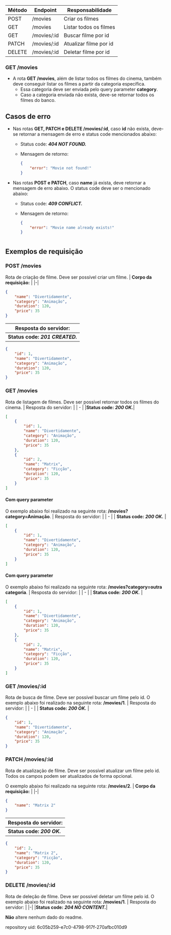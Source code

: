 | Método | Endpoint    | Responsabilidade       |
| ------ | ----------- | ---------------------- |
| POST   | /movies     | Criar os filmes        |
| GET    | /movies     | Listar todos os filmes |
| GET    | /movies/:id | Buscar filme por id    |
| PATCH  | /movies/:id | Atualizar filme por id |
| DELETE | /movies/:id | Deletar filme por id   |

### GET /movies

-   A rota **GET /movies**, além de listar todos os filmes do cinema, também deve conseguir listar os filmes a partir da categoria específica.
    -   Essa categoria deve ser enviada pelo query parameter **category**.
    -   Caso a categoria enviada não exista, deve-se retornar todos os filmes do banco.

## Casos de erro

-   Nas rotas **GET, PATCH e DELETE /movies/:id**, caso **id** não exista, deve-se retornar a mensagem de erro e status code mencionados abaixo:

    -   Status code: **_404 NOT FOUND._**
    -   Mensagem de retorno:

        ```json
        {
            "error": "Movie not found!"
        }
        ```

-   Nas rotas **POST e PATCH**, caso **name** já exista, deve retornar a mensagem de erro abaixo. O status code deve ser o mencionado abaixo:

    -   Status code: **_409 CONFLICT._**
    -   Mensagem de retorno:

        ```json
        {
            "error": "Movie name already exists!"
        }
        ```

#

## Exemplos de requisição

### POST /movies

Rota de criação de filme. Deve ser possível criar um filme.
| **Corpo da requisição:** |
|-|

```json
{
    "name": "Divertidamente",
    "category": "Animação",
    "duration": 120,
    "price": 35
}
```

| **Resposta do servidor:**           |
| ----------------------------------- |
| **Status code:** **_201 CREATED._** |

```json
{
    "id": 1,
    "name": "Divertidamente",
    "category": "Animação",
    "duration": 120,
    "price": 35
}
```

### GET /movies

Rota de listagem de filmes. Deve ser possível retornar todos os filmes do cinema.
| Resposta do servidor: |
| - |
|**Status code:** **_200 OK._**|

```json
[
    {
        "id": 1,
        "name": "Divertidamente",
        "category": "Animação",
        "duration": 120,
        "price": 35
    },
    {
        "id": 2,
        "name": "Matrix",
        "category": "Ficção",
        "duration": 120,
        "price": 35
    }
]
```

#### Com query parameter

O exemplo abaixo foi realizado na seguinte rota: **/movies?category=Animação**.
| Resposta do servidor: |
| - |
| **Status code:** **_200 OK._** |

```json
[
    {
        "id": 1,
        "name": "Divertidamente",
        "category": "Animação",
        "duration": 120,
        "price": 35
    }
]
```

#### Com query parameter

O exemplo abaixo foi realizado na seguinte rota: **/movies?category=outra categoria**.
| Resposta do servidor: |
| - |
| **Status code:** **_200 OK._** |

```json
[
    {
        "id": 1,
        "name": "Divertidamente",
        "category": "Animação",
        "duration": 120,
        "price": 35
    },
    {
        "id": 2,
        "name": "Matrix",
        "category": "Ficção",
        "duration": 120,
        "price": 35
    }
]
```

### GET /movies/:id

Rota de busca de filme. Deve ser possível buscar um filme pelo id.
O exemplo abaixo foi realizado na seguinte rota: **/movies/1**.
| Resposta do servidor: |
| - |
| **Status code:** **_200 OK._** |

```json
{
    "id": 1,
    "name": "Divertidamente",
    "category": "Animação",
    "duration": 120,
    "price": 35
}
```

### PATCH /movies/:id

Rota de atualização de filme. Deve ser possível atualizar um filme pelo id. Todos os campos podem ser atualizados de forma opcional.

O exemplo abaixo foi realizado na seguinte rota: **/movies/2**.
| **Corpo da requisição:** |
|-|

```json
{
    "name": "Matrix 2"
}
```

| Resposta do servidor:          |
| ------------------------------ |
| **Status code:** **_200 OK._** |

```json
{
    "id": 2,
    "name": "Matrix 2",
    "category": "Ficção",
    "duration": 120,
    "price": 35
}
```

### DELETE /movies/:id

Rota de deleção de filme. Deve ser possível deletar um filme pelo id.
O exemplo abaixo foi realizado na seguinte rota: **/movies/1**.
| Resposta do servidor: |
|-|
|**Status code:** **_204 NO CONTENT._**|

**Não** altere nenhum dado do readme.

repository uid: 6c05b259-e7c0-4798-917f-270afbc010d9
